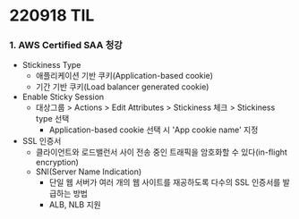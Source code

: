 # 220918 TIL
### 1. AWS Certified SAA 청강
* Stickiness Type
    * 애플리케이션 기반 쿠키(Application-based cookie)
    * 기간 기반 쿠키(Load balancer generated cookie)
* Enable Sticky Session
    * 대상그룹 > Actions > Edit Attributes > Stickiness 체크 > Stickiness type 선택
        * Application-based cookie 선택 시 'App cookie name' 지정
* SSL 인증서
    * 클라이언트와 로드밸런서 사이 전송 중인 트래픽을 암호화할 수 있다(in-flight encryption)
    * SNI(Server Name Indication)
        * 단일 웹 서버가 여러 개의 웹 사이트를 재공하도록 다수의 SSL 인증서를 발급하는 방법
        * ALB, NLB 지원